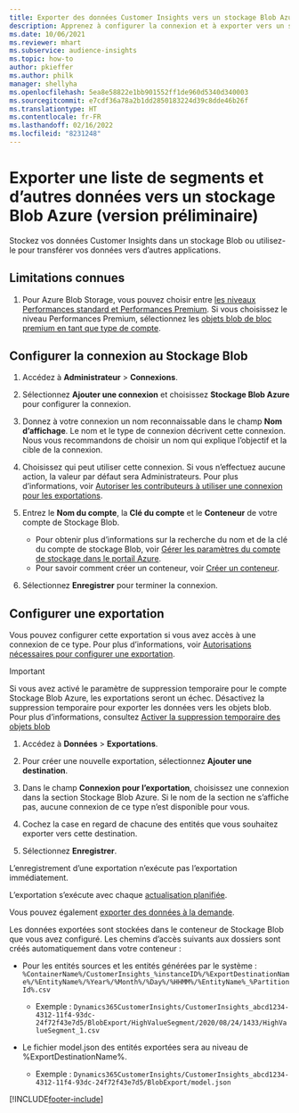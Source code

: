 ```yaml
---
title: Exporter des données Customer Insights vers un stockage Blob Azure
description: Apprenez à configurer la connexion et à exporter vers un stockage Blob.
ms.date: 10/06/2021
ms.reviewer: mhart
ms.subservice: audience-insights
ms.topic: how-to
author: pkieffer
ms.author: philk
manager: shellyha
ms.openlocfilehash: 5ea8e58822e1bb901552ff1de960d5340d340003
ms.sourcegitcommit: e7cdf36a78a2b1dd2850183224d39c8dde46b26f
ms.translationtype: HT
ms.contentlocale: fr-FR
ms.lasthandoff: 02/16/2022
ms.locfileid: "8231248"
---
```

# <a name="export-segment-list-and-other-data-to-azure-blob-storage-preview"></a>Exporter une liste de segments et d’autres données vers un stockage Blob Azure (version préliminaire)

Stockez vos données Customer Insights dans un stockage Blob ou utilisez-le pour transférer vos données vers d’autres applications.

## <a name="known-limitations"></a>Limitations connues

1. Pour Azure Blob Storage, vous pouvez choisir entre [les niveaux Performances standard et Performances Premium](/azure/storage/blobs/storage-blob-performance-tiers). Si vous choisissez le niveau Performances Premium, sélectionnez les [objets blob de bloc premium en tant que type de compte](/azure/storage/common/storage-account-overview#types-of-storage-accounts).

## <a name="set-up-the-connection-to-blob-storage"></a>Configurer la connexion au Stockage Blob

1. Accédez à **Administrateur** > **Connexions**.

1. Sélectionnez **Ajouter une connexion** et choisissez **Stockage Blob Azure** pour configurer la connexion.

1. Donnez à votre connexion un nom reconnaissable dans le champ **Nom d’affichage**. Le nom et le type de connexion décrivent cette connexion. Nous vous recommandons de choisir un nom qui explique l’objectif et la cible de la connexion.

1. Choisissez qui peut utiliser cette connexion. Si vous n’effectuez aucune action, la valeur par défaut sera Administrateurs. Pour plus d’informations, voir [Autoriser les contributeurs à utiliser une connexion pour les exportations](connections.md#allow-contributors-to-use-a-connection-for-exports).

1. Entrez le **Nom du compte**, la **Clé du compte** et le **Conteneur** de votre compte de Stockage Blob.
    - Pour obtenir plus d’informations sur la recherche du nom et de la clé du compte de stockage Blob, voir [Gérer les paramètres du compte de stockage dans le portail Azure](/azure/storage/common/storage-account-manage).
    - Pour savoir comment créer un conteneur, voir [Créer un conteneur](/azure/storage/blobs/storage-quickstart-blobs-portal#create-a-container).

1. Sélectionnez **Enregistrer** pour terminer la connexion. 

## <a name="configure-an-export"></a>Configurer une exportation

Vous pouvez configurer cette exportation si vous avez accès à une connexion de ce type. Pour plus d’informations, voir [Autorisations nécessaires pour configurer une exportation](export-destinations.md#set-up-a-new-export).

> [!IMPORTANT]
> Si vous avez activé le paramètre de suppression temporaire pour le compte Stockage Blob Azure, les exportations seront un échec. Désactivez la suppression temporaire pour exporter les données vers les objets blob. Pour plus d’informations, consultez [Activer la suppression temporaire des objets blob](/azure/storage/blobs/soft-delete-blob-enable.md)

1. Accédez à **Données** > **Exportations**.

1. Pour créer une nouvelle exportation, sélectionnez **Ajouter une destination**.

1. Dans le champ **Connexion pour l’exportation**, choisissez une connexion dans la section Stockage Blob Azure. Si le nom de la section ne s’affiche pas, aucune connexion de ce type n’est disponible pour vous.

1. Cochez la case en regard de chacune des entités que vous souhaitez exporter vers cette destination.

1. Sélectionnez **Enregistrer**.

L’enregistrement d’une exportation n’exécute pas l’exportation immédiatement.

L’exportation s’exécute avec chaque [actualisation planifiée](system.md#schedule-tab).     

Vous pouvez également [exporter des données à la demande](export-destinations.md#run-exports-on-demand). 

Les données exportées sont stockées dans le conteneur de Stockage Blob que vous avez configuré. Les chemins d’accès suivants aux dossiers sont créés automatiquement dans votre conteneur :

- Pour les entités sources et les entités générées par le système :  
  `%ContainerName%/CustomerInsights_%instanceID%/%ExportDestinationName%/%EntityName%/%Year%/%Month%/%Day%/%HHMM%/%EntityName%_%PartitionId%.csv`  
  - Exemple : `Dynamics365CustomerInsights/CustomerInsights_abcd1234-4312-11f4-93dc-24f72f43e7d5/BlobExport/HighValueSegment/2020/08/24/1433/HighValueSegment_1.csv`
 
- Le fichier model.json des entités exportées sera au niveau de %ExportDestinationName%.  
  - Exemple : `Dynamics365CustomerInsights/CustomerInsights_abcd1234-4312-11f4-93dc-24f72f43e7d5/BlobExport/model.json`

[!INCLUDE[footer-include](../includes/footer-banner.md)]
